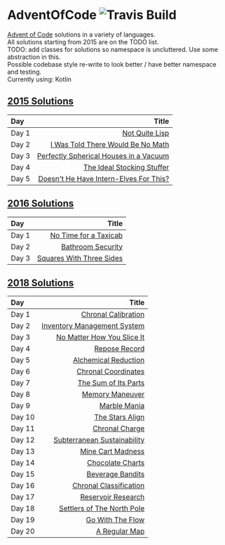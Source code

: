# AdventOfCode ![Travis Build](https://travis-ci.org/CoreyShupe/AdventOfCode.svg?branch=master)
[Advent of Code](https://adventofcode.com) solutions in a variety of languages.<br/>
All solutions starting from 2015 are on the TODO list.<br/>
TODO: add classes for solutions so namespace is uncluttered. Use some abstraction in this.<br />
Possible codebase style re-write to look better / have better namespace and testing. <br />
Currently using: Kotlin<br/>
## [2015 Solutions](https://adventofcode.com/2015)
|Day|Title|
|:---|---:|
|Day 1|[Not Quite Lisp](jvm/main/kotlin/com/github/coreyshupe/adventofcode/y2015/Day1.kt)|
|Day 2|[I Was Told There Would Be No Math](jvm/main/kotlin/com/github/coreyshupe/adventofcode/y2015/Day2.kt)|
|Day 3|[Perfectly Spherical Houses in a Vacuum](jvm/main/kotlin/com/github/coreyshupe/adventofcode/y2015/Day3.kt)|
|Day 4|[The Ideal Stocking Stuffer](jvm/main/kotlin/com/github/coreyshupe/adventofcode/y2015/Day4.kt)|
|Day 5|[Doesn't He Have Intern-Elves For This?](jvm/main/kotlin/com/github/coreyshupe/adventofcode/y2015/Day5.kt)|
## [2016 Solutions](https://adventofcode.com/2016)
|Day|Title|
|:---|---:|
|Day 1|[No Time for a Taxicab](jvm/main/kotlin/com/github/coreyshupe/adventofcode/y2016/Day1.kt)|
|Day 2|[Bathroom Security](jvm/main/kotlin/com/github/coreyshupe/adventofcode/y2016/Day2.kt)|
|Day 3|[Squares With Three Sides](jvm/main/kotlin/com/github/coreyshupe/adventofcode/y2016/Day3.kt)|
## [2018 Solutions](https://adventofcode.com/2018)
|Day|Title|
|:---|---:|
|Day 1|[Chronal Calibration](project_mds/2018/Chronal%20Calibration-1.md)|
|Day 2|[Inventory Management System](jvm/main/kotlin/com/github/coreyshupe/adventofcode/y2018/Day2.kt)|
|Day 3|[No Matter How You Slice It](jvm/main/kotlin/com/github/coreyshupe/adventofcode/y2018/Day3.kt)|
|Day 4|[Repose Record](jvm/main/kotlin/com/github/coreyshupe/adventofcode/y2018/Day4.kt)|
|Day 5|[Alchemical Reduction](jvm/main/kotlin/com/github/coreyshupe/adventofcode/y2018/Day5.kt)|
|Day 6|[Chronal Coordinates](jvm/main/kotlin/com/github/coreyshupe/adventofcode/y2018/Day6.kt)|
|Day 7|[The Sum of Its Parts](jvm/main/kotlin/com/github/coreyshupe/adventofcode/y2018/Day7.kt)|
|Day 8|[Memory Maneuver](jvm/main/kotlin/com/github/coreyshupe/adventofcode/y2018/Day8.kt)|
|Day 9|[Marble Mania](jvm/main/kotlin/com/github/coreyshupe/adventofcode/y2018/Day9.kt)|
|Day 10|[The Stars Align](jvm/main/kotlin/com/github/coreyshupe/adventofcode/y2018/Day10.kt)|
|Day 11|[Chronal Charge](jvm/main/kotlin/com/github/coreyshupe/adventofcode/y2018/Day11.kt)|
|Day 12|[Subterranean Sustainability](jvm/main/kotlin/com/github/coreyshupe/adventofcode/y2018/Day12.kt)|
|Day 13|[Mine Cart Madness](jvm/main/kotlin/com/github/coreyshupe/adventofcode/y2018/Day13.kt)|
|Day 14|[Chocolate Charts](jvm/main/kotlin/com/github/coreyshupe/adventofcode/y2018/Day14.kt)|
|Day 15|[Beverage Bandits](jvm/main/kotlin/com/github/coreyshupe/adventofcode/y2018/Day15.kt)|
|Day 16|[Chronal Classification](jvm/main/kotlin/com/github/coreyshupe/adventofcode/y2018/Day16.kt)|
|Day 17|[Reservoir Research](jvm/main/kotlin/com/github/coreyshupe/adventofcode/y2018/Day17.kt)|
|Day 18|[Settlers of The North Pole](jvm/main/kotlin/com/github/coreyshupe/adventofcode/y2018/Day18.kt)|
|Day 19|[Go With The Flow](jvm/main/kotlin/com/github/coreyshupe/adventofcode/y2018/Day19.kt)|
|Day 20|[A Regular Map](jvm/main/kotlin/com/github/coreyshupe/adventofcode/y2018/Day20.kt)|
